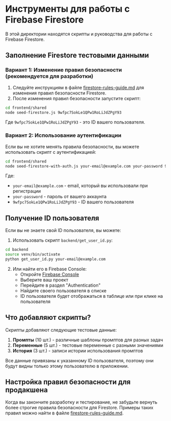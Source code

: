 # Инструменты для работы с Firebase Firestore

В этой директории находятся скрипты и руководства для работы с Firebase Firestore.

## Заполнение Firestore тестовыми данными

### Вариант 1: Изменение правил безопасности (рекомендуется для разработки)

1. Следуйте инструкциям в файле [firestore-rules-guide.md](./firestore-rules-guide.md) для изменения правил безопасности Firestore.
2. После изменения правил безопасности запустите скрипт:

```bash
cd frontend/shared
node seed-firestore.js 9wfpc7SokLe1QPw1RoLiJdZPgY93
```

Где `9wfpc7SokLe1QPw1RoLiJdZPgY93` - это ID вашего пользователя.

### Вариант 2: Использование аутентификации

Если вы не хотите менять правила безопасности, вы можете использовать скрипт с аутентификацией:

```bash
cd frontend/shared
node seed-firestore-with-auth.js your-email@example.com your-password 9wfpc7SokLe1QPw1RoLiJdZPgY93
```

Где:
- `your-email@example.com` - email, который вы использовали при регистрации
- `your-password` - пароль от вашего аккаунта
- `9wfpc7SokLe1QPw1RoLiJdZPgY93` - ID вашего пользователя

## Получение ID пользователя

Если вы не знаете свой ID пользователя, вы можете:

1. Использовать скрипт `backend/get_user_id.py`:

```bash
cd backend
source venv/bin/activate
python get_user_id.py your-email@example.com
```

2. Или найти его в Firebase Console:
   - Откройте [Firebase Console](https://console.firebase.google.com/)
   - Выберите ваш проект
   - Перейдите в раздел "Authentication"
   - Найдите своего пользователя в списке
   - ID пользователя будет отображаться в таблице или при клике на пользователя

## Что добавляют скрипты?

Скрипты добавляют следующие тестовые данные:

1. **Промпты** (10 шт.) - различные шаблоны промптов для разных задач
2. **Переменные** (5 шт.) - тестовые переменные с разными значениями
3. **История** (3 шт.) - записи истории использования промптов

Все данные привязаны к указанному ID пользователя, поэтому они будут видны только этому пользователю в приложении.

## Настройка правил безопасности для продакшена

Когда вы закончите разработку и тестирование, не забудьте вернуть более строгие правила безопасности для Firestore. Примеры таких правил можно найти в файле [firestore-rules-guide.md](./firestore-rules-guide.md).
